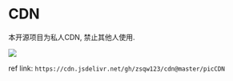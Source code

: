 # CDN

本开源项目为私人CDN, 禁止其他人使用.

[![](https://data.jsdelivr.com/v1/package/gh/zsqw123/cdn/badge)](https://www.jsdelivr.com/package/gh/zsqw123/cdn)

ref link: `https://cdn.jsdelivr.net/gh/zsqw123/cdn@master/picCDN`
